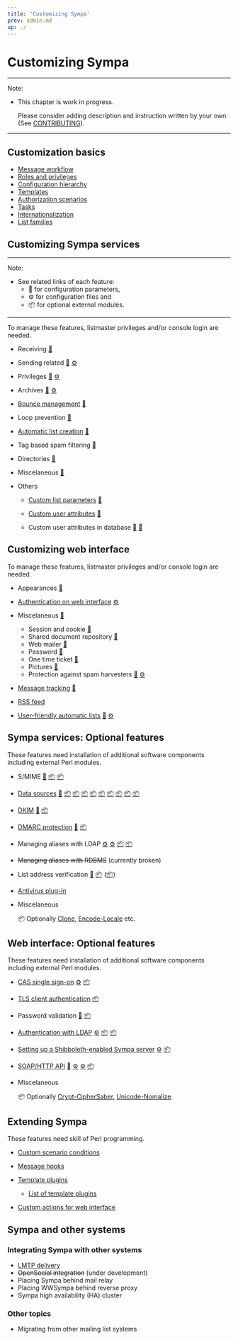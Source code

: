 ```yaml
---
title: 'Customizing Sympa'
prev: admin.md
up: ./
---
```


Customizing Sympa
=================

----
Note:

  * This chapter is work in progress.

    Please consider adding description and instruction written by your own
    (See [CONTRIBUTING](../CONTRIBUTING.md)).

----

Customization basics
--------------------

  * [Message workflow](customize/basics-workflow.md)
  * [Roles and privileges](customize/basics-roles.md)
  * [Configuration hierarchy](customize/basics-configuration.md)
  * [Templates](customize/basics-templates.md)
  * [Authorization scenarios](customize/basics-scenarios.md)
  * [Tasks](customize/basics-tasks.md)
  * [Internationalization](customize/basics-i18n.md)
  * [List families](customize/basics-families.md)

Customizing Sympa services
--------------------------

----
Note:

  * See related links of each feature:
      - &#x1F527; for configuration parameters,
      - &#x2699; for configuration files and
      - &#x1F4E6; for optional external modules.

----

To manage these features, listmaster privileges and/or console login are
needed.

  * Receiving
    [&#x1F527;](man/sympa.conf.5.md#receiving)
  * Sending related
    [&#x1F527;](man/sympa.conf.5.md#sending-related)
    [&#x2699;](man/nrcpt_by_domain.conf.5.md# "nrcpt_by_domain.conf")
  * Privileges
    [&#x1F527;](man/sympa.conf.5.md#privileges)
    [&#x2699;](man/edit_list.conf.5.md# "edit_list.conf")
  * Archives
    [&#x1F527;](man/sympa.conf.5.md#archives)
    [&#x2699;](man/mhonarc_ressources.tt2.5.md# "mhonarc_ressources.tt2")
  * [Bounce management](customize/bounce-management.md)
    [&#x1F527;](man/sympa.conf.5.md#bounce-management-and-tracking)
  * Loop prevention
    [&#x1F527;](man/sympa.conf.5.md#loop-prevention)
  * [Automatic list creation](customize/automatic-lists.md)
    [&#x1F527;](man/sympa.conf.5.md#automatic-lists)
  * Tag based spam filtering
    [&#x1F527;](man/sympa.conf.5.md#tag-based-spam-filtering)
  * Directories
    [&#x1F527;](man/sympa.conf.5.md#directories)
  * Miscelaneous
    [&#x1F527;](man/sympa.conf.5.md#miscelaneous)
  * Others

      - [Custom list parameters](customize/custom-parameters.md)
        [&#x1F527;](man/list_config.5.md#custom_vars)
      - [Custom user attributes](customize/custom-user-attributes.md)
        [&#x1F527;](man/list_config.5.md#custom_attribute)

      - Custom user attributes in database
        [&#x1F527;](man/sympa.conf.5.md#db_additional_subscriber_fields)
        [&#x1F527;](man/sympa.conf.5.md#db_additional_user_fields)

Customizing web interface
--------------------------

To manage these features, listmaster privileges and/or console login are
needed.

  * Appearances
    [&#x1F527;](man/sympa.conf.5.md#web-interface-parameters-appearances)
  * [Authentication on web interface](customize/authentication-web.md)
    [&#x2699;](man/auth.conf.5.md# "auth.conf")
  * Miscelaneous
    [&#x1F527;](man/sympa.conf.5.md#web-interface-parameters-miscelaneous)

      - Session and cookie
        [&#x1F527;](man/sympa.conf.5.md#cookie_domain)
      - Shared document repository
        [&#x1F527;](man/sympa.conf.5.md#default_shared_quota)
      - Web mailer
        [&#x1F527;](man/sympa.conf.5.md#use_html_editor)
      - Password
        [&#x1F527;](man/sympa.conf.5.md#max_wrong_password)
      - One time ticket
        [&#x1F527;](man/sympa.conf.5.md#one_time_ticket_lifetime)
      - Pictures
        [&#x1F527;](man/sympa.conf.5.md#pictures_feature)
      - Protection against spam harvesters
        [&#x1F527;](man/sympa.conf.5.md#spam_protection)
        [&#x2699;](man/crawlers_detection.conf.5.md# "crawlers_detection.conf")

  * [Message tracking](customize/message-tracking.md)
    [&#x1F527;](man/sympa.conf.5.md#bounce-management-and-tracking)
  * [RSS feed](customize/rss-feed.md)
  * [User-friendly automatic lists](customize/friendly-automatic-lists.md)
    [&#x1F527;](man/sympa.conf.5.md#automatic_list_families)
    [&#x2699;](man/automatic_lists_description.conf.5.md# "automatic_lists_description.conf")

Sympa services: Optional features
---------------------------------

These features need installation of additional software components including
external Perl modules.

  * S/MIME
    [&#x1F527;](man/sympa.conf.5.md#s-mime-and-tls)
    [&#x1F4E6;](https://metacpan.org/release/Crypt-OpenSSL-X509 "Crypt-OpenSSL-X509")
    [&#x1F4E6;](https://metacpan.org/release/Crypt-SMIME "Crypt-SMIME")
  * [Data sources](customize/data-sources.md)
    [&#x1F527;](man/list_config.5.md#data-sources-setup)
    [&#x1F4E6;](https://metacpan.org/release/DBD-CSV "DBD-CSV")
    [&#x1F4E6;](https://metacpan.org/release/DBD-mysql "DBD-mysql")
    [&#x1F4E6;](https://metacpan.org/release/DBD-ODBC "DBD-ODBC")
    [&#x1F4E6;](https://metacpan.org/release/DBD-Oracle "DBD-Oracle")
    [&#x1F4E6;](https://metacpan.org/release/DBD-Pg "DBD-Pg")
    [&#x1F4E6;](https://metacpan.org/release/DBD-SQLite "DBD-SQLite")
    [&#x1F4E6;](https://metacpan.org/release/DBD-Sybase "DBD-Sybase")
    [&#x1F4E6;](https://metacpan.org/release/Net-LDAP "Net-LDAP")
    [&#x1F4E6;](https://metacpan.org/release/IO-Socket-SSL "IO-Socket-SSL")
  * [DKIM](customize/dkim.md)
    [&#x1F527;](man/sympa.conf.5.md#dkim)
    [&#x1F4E6;](https://metacpan.org/release/Mail-DKIM "Mail-DKIM")
  * [DMARC protection](customize/dmarc-protection.md)
    [&#x1F527;](man/sympa.conf.5.md#dmarc-protection)
    [&#x1F4E6;](https://metacpan.org/release/Net-DNS "Net-DNS")
  * Managing aliases with LDAP
    [&#x2699;](man/ldap_alias_manager.conf.5.md# "ldap_alias_manager.conf")
    [&#x2699;](man/ldap_alias_entry.tt2.5.md# "ldap_alias_entry.tt2")
    [&#x1F4E6;](https://metacpan.org/release/Net-LDAP "Net-LDAP")
    [&#x1F4E6;](https://metacpan.org/release/IO-Socket-SSL "IO-Socket-SSL")
  * ~~Managing aliases with RDBMS~~ (currently broken)
  * List address verification
    [&#x1F527;](man/sympa.conf.5.md#list-address-verification)
    [&#x1F4E6;](https://metacpan.org/release/libnet "libnet")
    ([&#x1F4E6;](https://metacpan.org/pod/Net::SMTP "Net::SMTP"))
  * [Antivirus plug-in](customize/antivirus.md)

  * Miscelaneous

    &#x1F4E6; Optionally [Clone](https://metacpan.org/release/Clone),
    [Encode-Locale](https://metacpan.org/release/Encode-Locale) etc.

Web interface: Optional features
--------------------------------

These features need installation of additional software components including
external Perl modules.

  * [CAS single sign-on](customize/cas.md)
    [&#x2699;](man/auth.conf.5.md#cas-paragraph "auth.conf")
    [&#x1F4E6;](https://metacpan.org/release/AuthCAS "AuthCAS")
  * [TLS client authentication](customize/tls-client-auth.md)
    [&#x1F4E6;](https://metacpan.org/release/Crypt-OpenSSL-X509 "Crypt-OpenSSL-X509")
  * Password validation
    [&#x1F527;](man/sympa.conf.5.md#password-validation)
    [&#x1F4E6;](https://metacpan.org/release/Data-Password "Data-Password")
  * [Authentication with LDAP](customize/ldap-auth.md)
    [&#x2699;](man/auth.conf.5.md#ldap-paragraph "auth.conf")
    [&#x1F4E6;](https://metacpan.org/release/Net-LDAP "Net-LDAP")
    [&#x1F4E6;](https://metacpan.org/release/IO-Socket-SSL "IO-Socket-SSL")
  * [Setting up a Shibboleth-enabled Sympa server](customize/shibboleth.md)
    [&#x2699;](man/auth.conf.5.md#generic_sso-paragraph "auth.conf")
    [&#x1F4E6;](http://shibboleth.internet2.edu "Shibboleth SP")
  * [SOAP/HTTP API](customize/soap-api.md)
    [&#x1F527;](man/sympa.conf.5.md#soap-http-interface)
    [&#x2699;](man/trusted_applications.conf.5.md# "trusted_applications.conf")
    [&#x2699;](man/sympa.wsdl.5.md# "sympa.wsdl")
    [&#x1F4E6;](https://metacpan.org/release/SOAP-Lite "SOAP-Lite")

  * Miscelaneous

    &#x1F4E6; Optionally
    [Crypt-CipherSaber](https://metacpan.org/release/Crypt-CipherSaber),
    [Unicode-Nomalize](https://metacpan.org/release/Unicode-Nomalize).

Extending Sympa
---------------

These features need skill of Perl programming.

  - [Custom scenario conditions](customize/custom-scenario-conditions.md)
  - [Message hooks](man/Sympa-Message-Plugin.3.md)
  - [Template plugins](customize/template-plugins.md)

      - [List of template plugins](customize/template-plugins.md#list-of-template-plugins)

  - [Custom actions for web interface](customize/custom-actions.md)

Sympa and other systems
-----------------------

### Integrating Sympa with other systems

  - [LMTP delivery](customize/lmtp-delivery.md)
  - ~~OpenSocial integration~~ (under development)
  - Placing Sympa behind mail relay
  - Placing WWSympa behind reverse proxy
  - Sympa high availability (HA) cluster

### Other topics

  - Migrating from other mailing list systems

